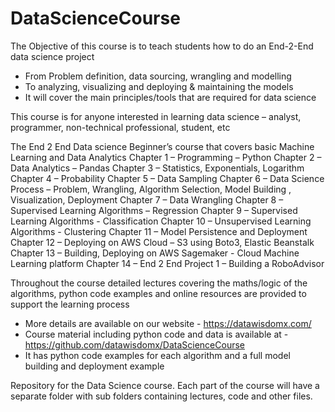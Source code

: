 # DataScienceCourse
The Objective of this course is to teach students how to do an End-2-End data science project
 - From Problem definition, data sourcing, wrangling and modelling
 - To analyzing, visualizing and deploying & maintaining the models
 - It will cover the main principles/tools that are required for data science

This course is for anyone interested in learning data science – analyst, programmer, non-technical professional, student, etc

The End 2 End Data science Beginner’s course that covers basic Machine Learning and Data Analytics
Chapter 1 – Programming – Python
Chapter 2 – Data Analytics – Pandas 
Chapter 3 – Statistics, Exponentials, Logarithm
Chapter 4 – Probability
Chapter 5 – Data Sampling
Chapter 6 – Data Science Process – Problem, Wrangling, Algorithm Selection, Model Building , Visualization, Deployment
Chapter 7 – Data Wrangling
Chapter 8 – Supervised Learning Algorithms – Regression
Chapter 9 – Supervised Learning Algorithms - Classification
Chapter 10 – Unsupervised Learning Algorithms - Clustering
Chapter 11 – Model Persistence and Deployment
Chapter 12 – Deploying on AWS Cloud – S3 using Boto3, Elastic Beanstalk
Chapter 13 – Building, Deploying on AWS Sagemaker - Cloud Machine Learning platform
Chapter 14 – End 2 End Project 1 – Building a RoboAdvisor

Throughout the course detailed lectures covering the maths/logic of the algorithms, python code examples and online resources are provided to support the learning process
 - More details are available on our website - https://datawisdomx.com/
 - Course material including python code and data is available at - https://github.com/datawisdomx/DataScienceCourse
 - It has python code examples for each algorithm and a full model building and deployment example

Repository for the Data Science course. Each part of the course will have a separate folder with sub folders containing lectures, code and other files.
